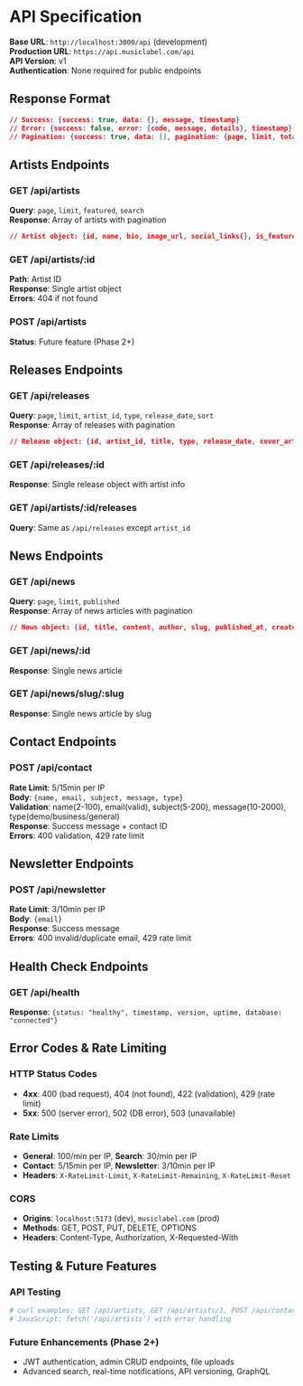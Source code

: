 # API Specification

**Base URL**: `http://localhost:3000/api` (development)  
**Production URL**: `https://api.musiclabel.com/api`  
**API Version**: v1  
**Authentication**: None required for public endpoints  

## Response Format

```json
// Success: {success: true, data: {}, message, timestamp}
// Error: {success: false, error: {code, message, details}, timestamp}
// Pagination: {success: true, data: [], pagination: {page, limit, total, totalPages, hasNext, hasPrev}}
```

## Artists Endpoints

### GET /api/artists
**Query**: `page`, `limit`, `featured`, `search`  
**Response**: Array of artists with pagination  
```json
// Artist object: {id, name, bio, image_url, social_links{}, is_featured, created_at, updated_at}
```

### GET /api/artists/:id  
**Path**: Artist ID  
**Response**: Single artist object  
**Errors**: 404 if not found

### POST /api/artists
**Status**: Future feature (Phase 2+)

## Releases Endpoints

### GET /api/releases
**Query**: `page`, `limit`, `artist_id`, `type`, `release_date`, `sort`  
**Response**: Array of releases with pagination
```json
// Release object: {id, artist_id, title, type, release_date, cover_art_url, streaming_links{}, description, created_at, updated_at, artist{}}
```

### GET /api/releases/:id
**Response**: Single release object with artist info

### GET /api/artists/:id/releases  
**Query**: Same as `/api/releases` except `artist_id`

## News Endpoints

### GET /api/news
**Query**: `page`, `limit`, `published`  
**Response**: Array of news articles with pagination
```json
// News object: {id, title, content, author, slug, published_at, created_at, updated_at}
```

### GET /api/news/:id
**Response**: Single news article

### GET /api/news/slug/:slug  
**Response**: Single news article by slug

## Contact Endpoints

### POST /api/contact
**Rate Limit**: 5/15min per IP  
**Body**: `{name, email, subject, message, type}`  
**Validation**: name(2-100), email(valid), subject(5-200), message(10-2000), type(demo/business/general)  
**Response**: Success message + contact ID  
**Errors**: 400 validation, 429 rate limit

## Newsletter Endpoints

### POST /api/newsletter
**Rate Limit**: 3/10min per IP  
**Body**: `{email}`  
**Response**: Success message  
**Errors**: 400 invalid/duplicate email, 429 rate limit

## Health Check Endpoints

### GET /api/health
**Response**: `{status: "healthy", timestamp, version, uptime, database: "connected"}`

## Error Codes & Rate Limiting

### HTTP Status Codes
- **4xx**: 400 (bad request), 404 (not found), 422 (validation), 429 (rate limit)
- **5xx**: 500 (server error), 502 (DB error), 503 (unavailable)

### Rate Limits
- **General**: 100/min per IP, **Search**: 30/min per IP
- **Contact**: 5/15min per IP, **Newsletter**: 3/10min per IP  
- **Headers**: `X-RateLimit-Limit`, `X-RateLimit-Remaining`, `X-RateLimit-Reset`

### CORS  
- **Origins**: `localhost:5173` (dev), `musiclabel.com` (prod)
- **Methods**: GET, POST, PUT, DELETE, OPTIONS
- **Headers**: Content-Type, Authorization, X-Requested-With

## Testing & Future Features

### API Testing
```bash
# curl examples: GET /api/artists, GET /api/artists/1, POST /api/contact
# JavaScript: fetch('/api/artists') with error handling
```

### Future Enhancements (Phase 2+)
- JWT authentication, admin CRUD endpoints, file uploads
- Advanced search, real-time notifications, API versioning, GraphQL